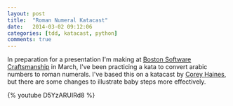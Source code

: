 ```yaml
---
layout: post
title:  "Roman Numeral Katacast"
date:   2014-03-02 09:12:06
categories: [tdd, katacast, python]
comments: true
---
```


In preparation for a presentation I'm making at [Boston Software Craftsmanship](http://www.meetup.com/Boston-Software-Craftsmanship/) in March,
I've been practicing a kata to convert arabic numbers to roman numerals.  I've
based this on a katacast by [Corey Haines](http://blog.coreyhaines.com/2012/12/roman-numerals-kata-with-commentary.html),
but there are some changes to illustrate baby steps more effectively.

{% youtube D5YzARUIRd8 %}
